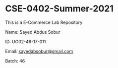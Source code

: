 # CSE-0402-Summer-2021
This is a E-Commerce Lab Repository

Name: Sayed Abdus Sobur

ID: UG02-46-17-011

Email: sayedabsobur@gmail.com

Batch: 46

